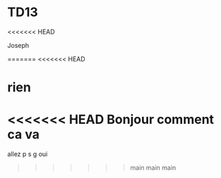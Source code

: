 # TD13
<<<<<<< HEAD

Joseph

=======
<<<<<<< HEAD



rien 
=======
<<<<<<< HEAD
Bonjour comment ca va
=======
allez
p
s
g
oui
>>>>>>> main
>>>>>>> main
>>>>>>> main
